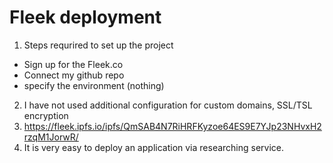 # Fleek deployment

1. Steps requrired to set up the project

- Sign up for the Fleek.co
- Connect my github repo
- specify the environment (nothing)

2. I have not used additional configuration for custom domains, SSL/TSL encryption
3. https://fleek.ipfs.io/ipfs/QmSAB4N7RiHRFKyzoe64ES9E7YJp23NHvxH2rzqM1JorwR/
4. It is very easy to deploy an application via researching service.
